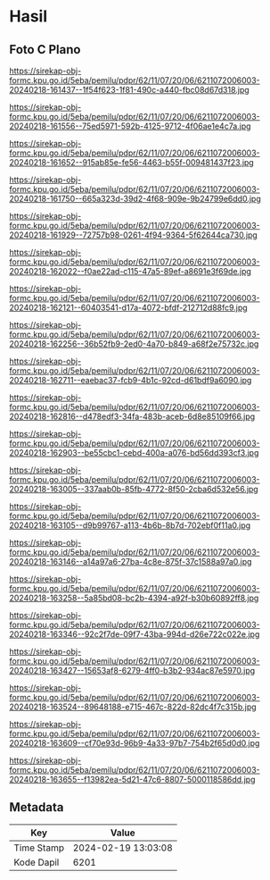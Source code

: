 # Hasil

## Foto C Plano

https://sirekap-obj-formc.kpu.go.id/5eba/pemilu/pdpr/62/11/07/20/06/6211072006003-20240218-161437--1f54f623-1f81-490c-a440-fbc08d67d318.jpg

https://sirekap-obj-formc.kpu.go.id/5eba/pemilu/pdpr/62/11/07/20/06/6211072006003-20240218-161556--75ed5971-592b-4125-9712-4f06ae1e4c7a.jpg

https://sirekap-obj-formc.kpu.go.id/5eba/pemilu/pdpr/62/11/07/20/06/6211072006003-20240218-161652--915ab85e-fe56-4463-b55f-009481437f23.jpg

https://sirekap-obj-formc.kpu.go.id/5eba/pemilu/pdpr/62/11/07/20/06/6211072006003-20240218-161750--665a323d-39d2-4f68-909e-9b24799e6dd0.jpg

https://sirekap-obj-formc.kpu.go.id/5eba/pemilu/pdpr/62/11/07/20/06/6211072006003-20240218-161929--72757b98-0261-4f94-9364-5f62644ca730.jpg

https://sirekap-obj-formc.kpu.go.id/5eba/pemilu/pdpr/62/11/07/20/06/6211072006003-20240218-162022--f0ae22ad-c115-47a5-89ef-a8691e3f69de.jpg

https://sirekap-obj-formc.kpu.go.id/5eba/pemilu/pdpr/62/11/07/20/06/6211072006003-20240218-162121--60403541-d17a-4072-bfdf-212712d88fc9.jpg

https://sirekap-obj-formc.kpu.go.id/5eba/pemilu/pdpr/62/11/07/20/06/6211072006003-20240218-162256--36b52fb9-2ed0-4a70-b849-a68f2e75732c.jpg

https://sirekap-obj-formc.kpu.go.id/5eba/pemilu/pdpr/62/11/07/20/06/6211072006003-20240218-162711--eaebac37-fcb9-4b1c-92cd-d61bdf9a6090.jpg

https://sirekap-obj-formc.kpu.go.id/5eba/pemilu/pdpr/62/11/07/20/06/6211072006003-20240218-162816--d478edf3-34fa-483b-aceb-6d8e85109f66.jpg

https://sirekap-obj-formc.kpu.go.id/5eba/pemilu/pdpr/62/11/07/20/06/6211072006003-20240218-162903--be55cbc1-cebd-400a-a076-bd56dd393cf3.jpg

https://sirekap-obj-formc.kpu.go.id/5eba/pemilu/pdpr/62/11/07/20/06/6211072006003-20240218-163005--337aab0b-85fb-4772-8f50-2cba6d532e56.jpg

https://sirekap-obj-formc.kpu.go.id/5eba/pemilu/pdpr/62/11/07/20/06/6211072006003-20240218-163105--d9b99767-a113-4b6b-8b7d-702ebf0f11a0.jpg

https://sirekap-obj-formc.kpu.go.id/5eba/pemilu/pdpr/62/11/07/20/06/6211072006003-20240218-163146--a14a97a6-27ba-4c8e-875f-37c1588a97a0.jpg

https://sirekap-obj-formc.kpu.go.id/5eba/pemilu/pdpr/62/11/07/20/06/6211072006003-20240218-163258--5a85bd08-bc2b-4394-a92f-b30b60892ff8.jpg

https://sirekap-obj-formc.kpu.go.id/5eba/pemilu/pdpr/62/11/07/20/06/6211072006003-20240218-163346--92c2f7de-09f7-43ba-994d-d26e722c022e.jpg

https://sirekap-obj-formc.kpu.go.id/5eba/pemilu/pdpr/62/11/07/20/06/6211072006003-20240218-163427--15653af8-6279-4ff0-b3b2-934ac87e5970.jpg

https://sirekap-obj-formc.kpu.go.id/5eba/pemilu/pdpr/62/11/07/20/06/6211072006003-20240218-163524--89648188-e715-467c-822d-82dc4f7c315b.jpg

https://sirekap-obj-formc.kpu.go.id/5eba/pemilu/pdpr/62/11/07/20/06/6211072006003-20240218-163609--cf70e93d-96b9-4a33-97b7-754b2f65d0d0.jpg

https://sirekap-obj-formc.kpu.go.id/5eba/pemilu/pdpr/62/11/07/20/06/6211072006003-20240218-163655--f13982ea-5d21-47c6-8807-5000118586dd.jpg


## Metadata

| Key        | Value               |
| ---------- | ------------------- |
| Time Stamp | 2024-02-19 13:03:08 |
| Kode Dapil | 6201                |



